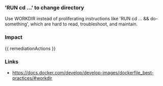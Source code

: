 
### 'RUN cd ...' to change directory
Use WORKDIR instead of proliferating instructions like 'RUN cd … && do-something', which are hard to read, troubleshoot, and maintain.

### Impact
<!-- Add Impact here -->

<!-- DO NOT CHANGE -->
{{ remediationActions }}

### Links
- https://docs.docker.com/develop/develop-images/dockerfile_best-practices/#workdir

